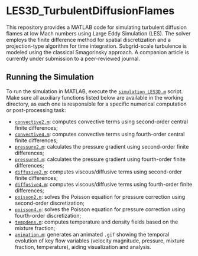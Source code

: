 # LES3D_TurbulentDiffusionFlames

This repository provides a MATLAB code for simulating turbulent diffusion flames at low Mach numbers using Large Eddy Simulation (LES). The solver employs the finite difference method for spatial discretization and a projection-type algorithm for time integration. Subgrid-scale turbulence is modeled using the classical Smagorinsky approach. A companion article is currently under submission to a peer-reviewed journal.

## Running the Simulation

To run the simulation in MATLAB, execute the [`simulation_LES3D.m`](./simulation_LES3D.m) script. Make sure all auxiliary functions listed below are available in the working directory, as each one is responsible for a specific numerical computation or post-processing task:

- [`convective2.m`](./convective2.m): computes convective terms using second-order central finite differences;  
- [`convective4.m`](./convective4.m): computes convective terms using fourth-order central finite differences;  
- [`pressure2.m`](./pressure2.m): calculates the pressure gradient using second-order finite differences;  
- [`pressure4.m`](./pressure4.m): calculates the pressure gradient using fourth-order finite differences;  
- [`diffusive2.m`](./diffusive2.m): computes viscous/diffusive terms using second-order finite differences;  
- [`diffusive4.m`](./diffusive4.m): computes viscous/diffusive terms using fourth-order finite differences;  
- [`poisson2.m`](./poisson2.m): solves the Poisson equation for pressure correction using second-order discretization;  
- [`poisson4.m`](./poisson4.m): solves the Poisson equation for pressure correction using fourth-order discretization;  
- [`tempdens.m`](./tempdens.m): computes temperature and density fields based on the mixture fraction;  
- [`animation.m`](./animation.m): generates an animated `.gif` showing the temporal evolution of key flow variables (velocity magnitude, pressure, mixture fraction, temperature), aiding visualization and analysis.
